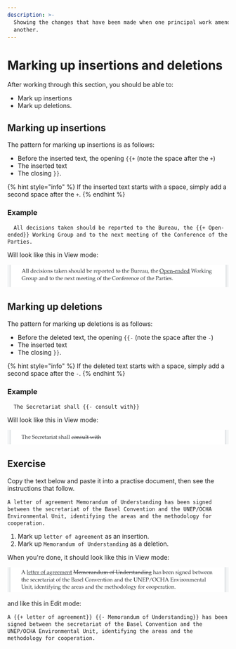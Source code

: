 ```yaml
---
description: >-
  Showing the changes that have been made when one principal work amends
  another.
---
```


# Marking up insertions and deletions

After working through this section, you should be able to:

* Mark up insertions
* Mark up deletions.

## Marking up insertions

The pattern for marking up insertions is as follows:

* Before the inserted text, the opening `{{+`  (note the space after the `+`)
* The inserted text
* The closing `}}`.

{% hint style="info" %}
If the inserted text starts with a space, simply add a second space after the `+`.
{% endhint %}

### Example

```
  All decisions taken should be reported to the Bureau, the {{+ Open-ended}} Working Group and to the next meeting of the Conference of the Parties.

```

Will look like this in View mode:&#x20;

![](<../.gitbook/assets/image (207).png>)

## Marking up deletions

The pattern for marking up deletions is as follows:

* Before the deleted text, the opening `{{-`  (note the space after the `-`)
* The inserted text
* The closing `}}`.

{% hint style="info" %}
If the deleted text starts with a space, simply add a second space after the `-`.
{% endhint %}

### Example

```
  The Secretariat shall {{- consult with}}

```

Will look like this in View mode:&#x20;

![](<../.gitbook/assets/image (209) (1) (1) (1).png>)

## Exercise

Copy the text below and paste it into a practise document, then see the instructions that follow.

```
A letter of agreement Memorandum of Understanding has been signed between the secretariat of the Basel Convention and the UNEP/OCHA Environmental Unit, identifying the areas and the methodology for cooperation.

```

1. Mark up `letter of agreement` as an insertion.
2. Mark up `Memorandum of Understanding` as a deletion.&#x20;

When you're done, it should look like this in View mode:

![](<../.gitbook/assets/image (206) (1).png>)

and like this in Edit mode:

```
A {{+ letter of agreement}} {{- Memorandum of Understanding}} has been signed between the secretariat of the Basel Convention and the UNEP/OCHA Environmental Unit, identifying the areas and the methodology for cooperation.

```
